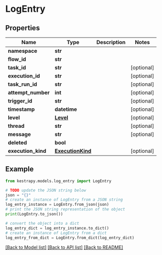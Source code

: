 # LogEntry


## Properties

Name | Type | Description | Notes
------------ | ------------- | ------------- | -------------
**namespace** | **str** |  | 
**flow_id** | **str** |  | 
**task_id** | **str** |  | [optional] 
**execution_id** | **str** |  | [optional] 
**task_run_id** | **str** |  | [optional] 
**attempt_number** | **int** |  | [optional] 
**trigger_id** | **str** |  | [optional] 
**timestamp** | **datetime** |  | [optional] 
**level** | [**Level**](Level.md) |  | [optional] 
**thread** | **str** |  | [optional] 
**message** | **str** |  | [optional] 
**deleted** | **bool** |  | 
**execution_kind** | [**ExecutionKind**](ExecutionKind.md) |  | [optional] 

## Example

```python
from kestrapy.models.log_entry import LogEntry

# TODO update the JSON string below
json = "{}"
# create an instance of LogEntry from a JSON string
log_entry_instance = LogEntry.from_json(json)
# print the JSON string representation of the object
print(LogEntry.to_json())

# convert the object into a dict
log_entry_dict = log_entry_instance.to_dict()
# create an instance of LogEntry from a dict
log_entry_from_dict = LogEntry.from_dict(log_entry_dict)
```
[[Back to Model list]](../README.md#documentation-for-models) [[Back to API list]](../README.md#documentation-for-api-endpoints) [[Back to README]](../README.md)


